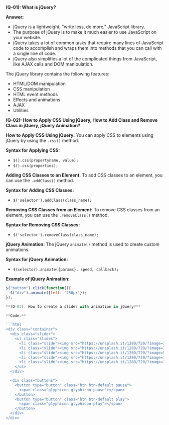 **(Q-01): What is jQuery?**

**Answer:**

- jQuery is a lightweight, "write less, do more," JavaScript library.
- The purpose of jQuery is to make it much easier to use JavaScript on your website.
- jQuery takes a lot of common tasks that require many lines of JavaScript code to accomplish and wraps them into methods that you can call with a single line of code.
- jQuery also simplifies a lot of the complicated things from JavaScript, like AJAX calls and DOM manipulation.

The jQuery library contains the following features:
- HTML/DOM manipulation
- CSS manipulation
- HTML event methods
- Effects and animations
- AJAX
- Utilities


**(Q-02): How to Apply CSS Using jQuery, How to Add Class and Remove Class in jQuery, jQuery Animation?**

**How to Apply CSS Using jQuery:**
You can apply CSS to elements using jQuery by using the `.css()` method.

**Syntax for Applying CSS:**
- `$().css(propertyname, value);`
- `$().css(properties);`

**Adding CSS Classes to an Element:**
To add CSS classes to an element, you can use the `.addClass()` method.

**Syntax for Adding CSS Classes:**
- `$('selector').addClass(class_name);`

**Removing CSS Classes from an Element:**
To remove CSS classes from an element, you can use the `.removeClass()` method.

**Syntax for Removing CSS Classes:**
- `$('selector').removeClass(class_name);`

**jQuery Animation:**
The jQuery `animate()` method is used to create custom animations.

**Syntax for jQuery Animation:**
- `$(selector).animate({params}, speed, callback);`

**Example of jQuery Animation:**
```javascript
$("button").click(function(){
  $("div").animate({left: '250px'});
});

**(Q-03): How to create a slider with animation in jQuery?**

**Code:**

```html
<div class="container">
  <div class="slider">
    <ul class="slides">
      <li class="slide"><img src="https://unsplash.it/1280/720/?image=120" /></li>
      <li class="slide"><img src="https://unsplash.it/1280/720/?image=70" /></li>
      <li class="slide"><img src="https://unsplash.it/1280/720/?image=50" /></li>
      <li class="slide"><img src="https://unsplash.it/1280/720/?image=170" /></li>
      <li class="slide"><img src="https://unsplash.it/1280/720/?image=190" /></li>
    </ul>
  </div>

  <div class="buttons">
    <button type="button" class="btn btn-default pause">
      <span class="glyphicon glyphicon-pause"></span>
    </button>
    <button type="button" class="btn btn-default play">
      <span class="glyphicon glyphicon-play"></span>
    </button>
  </div>
</div>
